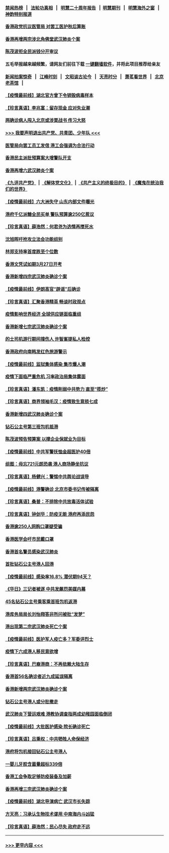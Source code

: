 #### [禁闻热榜](热点新闻.md?=0)  &nbsp;&nbsp;|&nbsp;&nbsp; [法轮功真相](https://github.com/gfw-breaker/truth/blob/master/README.md?=0) &nbsp;&nbsp;|&nbsp;&nbsp; [明慧二十周年报告](https://github.com/gfw-breaker/mh-reports/blob/master/README.md?=0) &nbsp;&nbsp;|&nbsp;&nbsp;[明慧期刊](https://github.com/gfw-breaker/mh-qikan) &nbsp;&nbsp;|&nbsp;&nbsp; [明慧海外之窗](https://github.com/gfw-breaker/mh-news/blob/master/README.md?=0) &nbsp;&nbsp;|&nbsp;&nbsp; [神韵特别报道](https://github.com/gfw-breaker/mh-news/blob/master/shenyun.md?=0)
#### [香港政党抗议医管局 对罢工医护秋后算账](../pages/nsc415/n11901746.md?t=02281602) 
#### [香港再增两宗涉北角佛堂武汉肺炎个案](../pages/nsc415/n11901737.md?t=02281602) 
#### [陈茂波拒全民派钱分开审议](../pages/nsc415/n11901672.md?t=02281602) 
#### 五毛举报越来越频繁，请网友们前往下载 [一键翻墙软件](https://github.com/gfw-breaker/ssr-accounts)，并将此项目推荐给亲友
#### [新闻拍案惊奇](https://github.com/gfw-breaker/banned-news/blob/master/pages/link4.md) &nbsp;&nbsp;|&nbsp;&nbsp; [江峰时刻](https://github.com/gfw-breaker/banned-news/blob/master/pages/link4.md) &nbsp;&nbsp;|&nbsp;&nbsp; [文昭谈古论今](https://github.com/gfw-breaker/banned-news/blob/master/pages/link4.md) &nbsp;&nbsp;|&nbsp;&nbsp; [天亮时分](https://github.com/gfw-breaker/banned-news/blob/master/pages/link4.md) &nbsp;&nbsp;|&nbsp;&nbsp; [萧茗看世界](https://github.com/gfw-breaker/banned-news/blob/master/pages/link4.md) &nbsp;&nbsp;|&nbsp;&nbsp; [北京老茶馆](https://github.com/gfw-breaker/banned-news/blob/master/pages/link4.md) &nbsp;&nbsp;|&nbsp;&nbsp; 
#### [【疫情最前线】湖北官方曾下令销毁病毒样本](../pages/nsc415/n11901518.md?t=02281602) 
#### [【珍言真语】李兆富：留存现金 应对失业潮](../pages/nsc415/n11901448.md?t=02281602) 
#### [两确诊病人闯入北京或涉栗战书 传习大怒](../pages/nsc415/n11901180.md?t=02281602) 
#### [>>> 我要声明退出共产党、共青团、少年队 <<<](https://github.com/begood0513/goodnews/blob/master/quit/letter.md) 
#### [医管局向罢工员工发信 港工会强调为合法行动](../pages/nsc415/n11898870.md?t=02281602) 
#### [香港民主派批预算案大增警队开支](../pages/nsc415/n11898813.md?t=02281602) 
#### [香港再增六武汉肺炎个案](../pages/nsc415/n11898843.md?t=02281602) 
#### [《九评共产党》](https://github.com/begood0513/9ping.md/blob/master/README.md) &nbsp;|&nbsp; [《解体党文化》](../../../../jtdwh.md/blob/master/README.md)  &nbsp;|&nbsp; [《共产主义的终极目的》](../../../../gczydzjmd.md/blob/master/README.md) &nbsp;|&nbsp; [《魔鬼在统治我们的世界》](../../../../mgztzwmdsj.md/blob/master/README.md) 
#### [【疫情最前线】六大洲失守 山东内部文件曝光](../pages/nsc415/n11898455.md?t=02281602) 
#### [港府千亿派糖全民买单 警队预算逾250亿惹议](../pages/nsc415/n11898608.md?t=02281602) 
#### [【珍言真语】薛浩然：何君尧为选情再搅死水](../pages/nsc415/n11898269.md?t=02281602) 
#### [沈旭晖吁抢攻立法会功能组别](../pages/nsc415/n11896084.md?t=02281602) 
#### [林郑支持率首度跌至个位数](../pages/nsc415/n11896058.md?t=02281602) 
#### [香港文凭试如期3月27日开考](../pages/nsc415/n11896055.md?t=02281602) 
#### [香港新增四宗武汉肺炎确诊个案](../pages/nsc415/n11896040.md?t=02281602) 
#### [【疫情最前线】伊朗高官“辟谣”后确诊](../pages/nsc415/n11895902.md?t=02281602) 
#### [【珍言真语】汇聚香港精英 畅谈时政观点](../pages/nsc415/n11895733.md?t=02281602) 
#### [疫情影响世界经济 全球供应链面临重组](../pages/nsc415/n11895634.md?t=02281602) 
#### [香港新增七宗武汉肺炎确诊个案](../pages/nsc415/n11893498.md?t=02281602) 
#### [的士司机游行期间撞伤人 许智峯提私人检控](../pages/nsc415/n11893483.md?t=02281602) 
#### [香港政府向南韩发红色旅游警示](../pages/nsc415/n11893398.md?t=02281602) 
#### [【疫情最前线】监狱集体感染 集市爆人潮](../pages/nsc415/n11893181.md?t=02281602) 
#### [疫情下面临严重危机  习率政治局集体露面](../pages/nsc415/n11893305.md?t=02281602) 
#### [【珍言真语】潘东凯：疫情削弱中共势力 直至“揽炒”](../pages/nsc415/n11892866.md?t=02281602) 
#### [【珍言真语】商界领袖毛汉：疫情致生意损七成](../pages/nsc415/n11890348.md?t=02281602) 
#### [香港新增四武汉肺炎确诊个案](../pages/nsc415/n11890610.md?t=02281602) 
#### [钻石公主号第三班包机抵港](../pages/nsc415/n11890645.md?t=02281602) 
#### [陈茂波预告预算案 以撑企业保就业为目标](../pages/nsc415/n11890574.md?t=02281602) 
#### [【疫情最前线】中共军警抚恤金超医护40倍](../pages/nsc415/n11890458.md?t=02281602) 
#### [组图：毋忘721元朗恐袭 港人商场静坐抗议](../pages/nsc415/n11876882.md?t=02281602) 
#### [【珍言真语】杨健兴：警惕中共舆论战误导](../pages/nsc415/n11888131.md?t=02281602) 
#### [【疫情最前线】港警确诊 北京市委书记传被隔离](../pages/nsc415/n11886872.md?t=02281602) 
#### [【珍言真语】桑普：不排除中共放毒活体试验](../pages/nsc415/n11886832.md?t=02281602) 
#### [【珍言真语】钟剑华：防疫无能 港府再添民怨](../pages/nsc415/n11884504.md?t=02281602) 
#### [香港逾250人网购口罩疑受骗](../pages/nsc415/n11884388.md?t=02281602) 
#### [香港医学会吁市民戴口罩](../pages/nsc415/n11884367.md?t=02281602) 
#### [香港首名警员感染武汉肺炎](../pages/nsc415/n11884357.md?t=02281602) 
#### [首批钻石公主号港人回港](../pages/nsc415/n11884333.md?t=02281602) 
#### [【疫情最前线】感染率16.8% 潜伏期94天？](../pages/nsc415/n11884256.md?t=02281602) 
#### [《华日》三记者被逐 中共发飙罚美媒内幕](../pages/nsc415/n11884184.md?t=02281602) 
#### [45名钻石公主号乘客乘首班包机返港](../pages/nsc415/n11881770.md?t=02281602) 
#### [港库务局局长刘怡翔答非所问被批“发梦”](../pages/nsc415/n11881752.md?t=02281602) 
#### [港出现第二宗武汉肺炎死亡个案](../pages/nsc415/n11881736.md?t=02281602) 
#### [【疫情最前线】医护军人疫亡多？军委评烈士](../pages/nsc415/n11881655.md?t=02281602) 
#### [疫情下六成港人移民意欲增](../pages/nsc415/n11881699.md?t=02281602) 
#### [【珍言真语】巴裔港商：不再依赖大陆生存](../pages/nsc415/n11881126.md?t=02281602) 
#### [香港首56名确诊者近九成延误隔离](../pages/nsc415/n11879079.md?t=02281602) 
#### [香港新增两宗武汉肺炎确诊个案](../pages/nsc415/n11879064.md?t=02281602) 
#### [钻石公主号港人或分批撤走](../pages/nsc415/n11879029.md?t=02281602) 
#### [武汉肺炎下营运艰难 港教协调查指两成幼稚园面临倒闭](../pages/nsc415/n11878989.md?t=02281602) 
#### [【疫情最前线】大批医护感染 院长确诊死亡](../pages/nsc415/n11878595.md?t=02281602) 
#### [【珍言真语】吕秉权：中共牺牲人命保经济](../pages/nsc415/n11878390.md?t=02281602) 
#### [港府将包机接回钻石公主号港人](../pages/nsc415/n11876352.md?t=02281602) 
#### [一婴儿牙胶含菌量超标339倍](../pages/nsc415/n11876336.md?t=02281602) 
#### [香港工会争取足够防疫装备及加薪](../pages/nsc415/n11876313.md?t=02281602) 
#### [香港再增三宗武汉肺炎确诊个案](../pages/nsc415/n11876297.md?t=02281602) 
#### [【疫情最前线】湖北导演病亡 武汉市长失踪](../pages/nsc415/n11876272.md?t=02281602) 
#### [方天亮：习承认生物技术谬用 中南海内斗凶猛](../pages/nsc415/n11873679.md?t=02281602) 
#### [【珍言真语】薛浩然：民心尽失 政府走不远](../pages/nsc415/n11875838.md?t=02281602) 

----
#### [ >>> 更早内容 <<< ](../indexes/nsc415-earlier.md)

